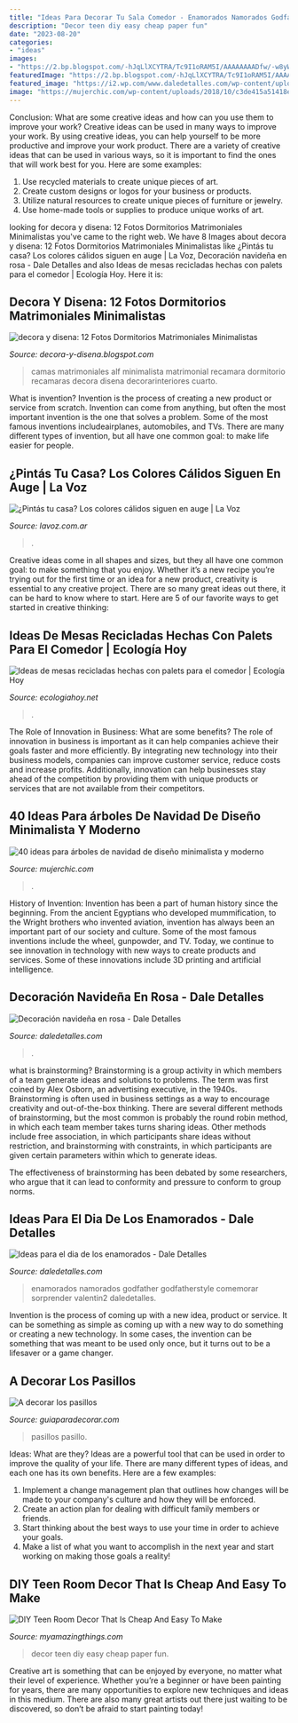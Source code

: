 ```yaml
---
title: "Ideas Para Decorar Tu Sala Comedor - Enamorados Namorados Godfather Godfatherstyle Comemorar Sorprender Valentin2 Daledetalles"
description: "Decor teen diy easy cheap paper fun"
date: "2023-08-20"
categories:
- "ideas"
images:
- "https://2.bp.blogspot.com/-hJqLlXCYTRA/Tc9I1oRAM5I/AAAAAAAADfw/-w8yWYEza0o/s1600/recamara-matrimonial-minimalista-4.jpg"
featuredImage: "https://2.bp.blogspot.com/-hJqLlXCYTRA/Tc9I1oRAM5I/AAAAAAAADfw/-w8yWYEza0o/s1600/recamara-matrimonial-minimalista-4.jpg"
featured_image: "https://i2.wp.com/www.daledetalles.com/wp-content/uploads/2016/02/valentin2.jpg"
image: "https://mujerchic.com/wp-content/uploads/2018/10/c3de415a51418ec5acefc1179727ca6a.jpg"
---
```



Conclusion: What are some creative ideas and how can you use them to improve your work?
Creative ideas can be used in many ways to improve your work. By using creative ideas, you can help yourself to be more productive and improve your work product. There are a variety of creative ideas that can be used in various ways, so it is important to find the ones that will work best for you. Here are some examples: 
1. Use recycled materials to create unique pieces of art.
2. Create custom designs or logos for your business or products.
3. Utilize natural resources to create unique pieces of furniture or jewelry.
4. Use home-made tools or supplies to produce unique works of art.

	

		
looking for decora y disena: 12 Fotos Dormitorios Matrimoniales Minimalistas you've came to the right web. We have 8 Images about decora y disena: 12 Fotos Dormitorios Matrimoniales Minimalistas like ¿Pintás tu casa? Los colores cálidos siguen en auge | La Voz, Decoración navideña en rosa - Dale Detalles and also Ideas de mesas recicladas hechas con palets para el comedor | Ecología Hoy. Here it is:
		
    
## Decora Y Disena: 12 Fotos Dormitorios Matrimoniales Minimalistas

<img loading=lazy src="https://2.bp.blogspot.com/-hJqLlXCYTRA/Tc9I1oRAM5I/AAAAAAAADfw/-w8yWYEza0o/s1600/recamara-matrimonial-minimalista-4.jpg" onerror="this.onerror=null;this.src='https://tse2.mm.bing.net/th?id=OIP.FuvvQM79jh29ItZgNAJoxgHaET&amp;pid=15.1';" alt="decora y disena: 12 Fotos Dormitorios Matrimoniales Minimalistas">

_Source: decora-y-disena.blogspot.com_

>camas matrimoniales alf minimalista matrimonial recamara dormitorio recamaras decora disena decorarinteriores cuarto. 

	

What is invention?
Invention is the process of creating a new product or service from scratch. Invention can come from anything, but often the most important invention is the one that solves a problem. Some of the most famous inventions includeairplanes, automobiles, and TVs. There are many different types of invention, but all have one common goal: to make life easier for people.

    
## ¿Pintás Tu Casa? Los Colores Cálidos Siguen En Auge | La Voz

<img loading=lazy src="https://cdn.lavoz.com.ar/sites/default/files/styles/width_1072/public/articulo_patrocinado/Calidos.jpg" onerror="this.onerror=null;this.src='https://tse2.mm.bing.net/th?id=OIP.hivKgb-CTGvjULNUgSsBSgHaD-&amp;pid=15.1';" alt="¿Pintás tu casa? Los colores cálidos siguen en auge | La Voz">

_Source: lavoz.com.ar_

>. 

	

Creative ideas come in all shapes and sizes, but they all have one common goal: to make something that you enjoy. Whether it’s a new recipe you’re trying out for the first time or an idea for a new product, creativity is essential to any creative project. There are so many great ideas out there, it can be hard to know where to start. Here are 5 of our favorite ways to get started in creative thinking: 

    
## Ideas De Mesas Recicladas Hechas Con Palets Para El Comedor | Ecología Hoy

<img loading=lazy src="https://ecologiahoy.net/wp-content/uploads/2016/03/c4a5038ae54f96c99863c17e137d84cd.jpg" onerror="this.onerror=null;this.src='https://tse4.mm.bing.net/th?id=OIP.KHYcfBWpBtmVCvWUXOEZpgHaE7&amp;pid=15.1';" alt="Ideas de mesas recicladas hechas con palets para el comedor | Ecología Hoy">

_Source: ecologiahoy.net_

>. 

	

The Role of Innovation in Business: What are some benefits?
The role of innovation in business is important as it can help companies achieve their goals faster and more efficiently. By integrating new technology into their business models, companies can improve customer service, reduce costs and increase profits. Additionally, innovation can help businesses stay ahead of the competition by providing them with unique products or services that are not available from their competitors.

    
## 40 Ideas Para árboles De Navidad De Diseño Minimalista Y Moderno

<img loading=lazy src="https://mujerchic.com/wp-content/uploads/2018/10/c3de415a51418ec5acefc1179727ca6a.jpg" onerror="this.onerror=null;this.src='https://tse2.mm.bing.net/th?id=OIP.LcPsqfb_NOSlVCCMnd0l1gHaKQ&amp;pid=15.1';" alt="40 ideas para árboles de navidad de diseño minimalista y moderno">

_Source: mujerchic.com_

>. 

	

History of Invention:
Invention has been a part of human history since the beginning. From the ancient Egyptians who developed mummification, to the Wright brothers who invented aviation, invention has always been an important part of our society and culture. Some of the most famous inventions include the wheel, gunpowder, and TV. Today, we continue to see innovation in technology with new ways to create products and services. Some of these innovations include 3D printing and artificial intelligence.

    
## Decoración Navideña En Rosa - Dale Detalles

<img loading=lazy src="https://i0.wp.com/www.daledetalles.com/wp-content/uploads/2016/09/navidad-en-rosa9.jpg" onerror="this.onerror=null;this.src='https://tse1.mm.bing.net/th?id=OIP.3YUPtTPX8I-ZPMlgaNfwvwHaHo&amp;pid=15.1';" alt="Decoración navideña en rosa - Dale Detalles">

_Source: daledetalles.com_

>. 

	

what is brainstorming?
Brainstorming is a group activity in which members of a team generate ideas and solutions to problems. The term was first coined by Alex Osborn, an advertising executive, in the 1940s. Brainstorming is often used in business settings as a way to encourage creativity and out-of-the-box thinking. 
There are several different methods of brainstorming, but the most common is probably the round robin method, in which each team member takes turns sharing ideas. Other methods include free association, in which participants share ideas without restriction, and brainstorming with constraints, in which participants are given certain parameters within which to generate ideas. 

The effectiveness of brainstorming has been debated by some researchers, who argue that it can lead to conformity and pressure to conform to group norms.

    
## Ideas Para El Dia De Los Enamorados - Dale Detalles

<img loading=lazy src="https://i2.wp.com/www.daledetalles.com/wp-content/uploads/2016/02/valentin2.jpg" onerror="this.onerror=null;this.src='https://tse2.mm.bing.net/th?id=OIP.uvMwAX-OscgyTiGEh_urMQHaJ4&amp;pid=15.1';" alt="Ideas para el dia de los enamorados - Dale Detalles">

_Source: daledetalles.com_

>enamorados namorados godfather godfatherstyle comemorar sorprender valentin2 daledetalles. 

	

Invention is the process of coming up with a new idea, product or service. It can be something as simple as coming up with a new way to do something or creating a new technology. In some cases, the invention can be something that was meant to be used only once, but it turns out to be a lifesaver or a game changer.

    
## A Decorar Los Pasillos

<img loading=lazy src="http://www.guiaparadecorar.com/wp-content/uploads/2013/03/decoracion-de-pasillos-06-480x640.jpg" onerror="this.onerror=null;this.src='https://tse2.mm.bing.net/th?id=OIP._1B1heHRKiiswFEkoc-_mAHaJ4&amp;pid=15.1';" alt="A decorar los pasillos">

_Source: guiaparadecorar.com_

>pasillos pasillo. 

	

Ideas: What are they?
Ideas are a powerful tool that can be used in order to improve the quality of your life. There are many different types of ideas, and each one has its own benefits. Here are a few examples: 
1. Implement a change management plan that outlines how changes will be made to your company's culture and how they will be enforced. 
2. Create an action plan for dealing with difficult family members or friends. 
3. Start thinking about the best ways to use your time in order to achieve your goals. 
4. Make a list of what you want to accomplish in the next year and start working on making those goals a reality!

    
## DIY Teen Room Decor That Is Cheap And Easy To Make

<img loading=lazy src="http://myamazingthings.com/wp-content/uploads/2017/08/teen-room-decor-2.jpg" onerror="this.onerror=null;this.src='https://tse2.mm.bing.net/th?id=OIP.xMoLQ4N49Rz31OvP63trkAHaLH&amp;pid=15.1';" alt="DIY Teen Room Decor That Is Cheap And Easy To Make">

_Source: myamazingthings.com_

>decor teen diy easy cheap paper fun. 

	

Creative art is something that can be enjoyed by everyone, no matter what their level of experience. Whether you’re a beginner or have been painting for years, there are many opportunities to explore new techniques and ideas in this medium. There are also many great artists out there just waiting to be discovered, so don’t be afraid to start painting today!

